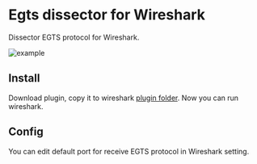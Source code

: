 # Egts dissector for Wireshark

Dissector EGTS protocol for Wireshark.

![example](https://www.swe-notes.ru/post/wireshark-lua-dissector/img/2.png)

## Install

Download plugin, copy it to wireshark [plugin folder](https://www.wireshark.org/docs/wsug_html_chunked/ChPluginFolders.html
). Now you can run wireshark.

## Config

You can edit default port for receive EGTS protocol in Wireshark setting.  
